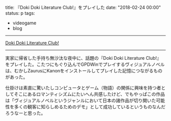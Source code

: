 title: 『Doki Doki Literature Club!』をプレイした
date: "2018-02-24 00:00"
status: p
tags:
- videogame
- blog
---

[Doki Doki Literature Club!](http://ddlc.moe/)

---

実家に帰省した手持ち無沙汰な夜中に、話題の『Doki Doki Literature Club!』をプレイした。こたつにもぐり込んでGPDWinでプレイするヴィジュアルノベルは、むかしZaurusにKanonをインストールしてプレイした記憶につながるものがあった。

仕掛けは素直に驚いたしコンピュータとゲーム（物語）の関係に興味を持つ者としてそこにあるロマンティシズムにたいへん共感したけど、でもやっぱこの作品は「ヴィジュアルノベルというジャンルにおいて日本の諸作品が切り開いた可能性を多くの観客に知らしめるためのデモ」として成功しているというものなんだろうなーと思った。
